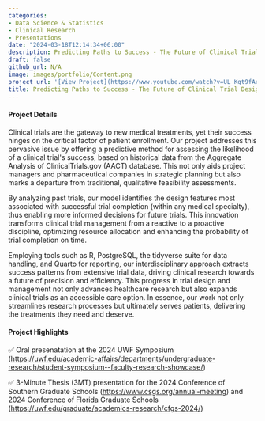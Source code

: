 ```yaml
---
categories:
- Data Science & Statistics
- Clinical Research
- Presentations
date: "2024-03-18T12:14:34+06:00"
description: Predicting Paths to Success - The Future of Clinical Trial Design
draft: false
github_url: N/A
image: images/portfolio/Content.png
project_url: '[View Project](https://www.youtube.com/watch?v=UL_Kqt9fAew)'
title: Predicting Paths to Success - The Future of Clinical Trial Design
---
```


#### Project Details

Clinical trials are the gateway to new medical treatments, yet their success hinges on the critical factor of patient enrollment. Our project addresses this pervasive issue by offering a predictive method for assessing the likelihood of a clinical trial's success, based on historical data from the Aggregate Analysis of ClinicalTrials.gov (AACT) database. This not only aids project managers and pharmaceutical companies in strategic planning but also marks a departure from traditional, qualitative feasibility assessments.

By analyzing past trials, our model identifies the design features most associated with successful trial completion (within any medical specialty), thus enabling more informed decisions for future trials. This innovation transforms clinical trial management from a reactive to a proactive discipline, optimizing resource allocation and enhancing the probability of trial completion on time.

Employing tools such as R, PostgreSQL, the tidyverse suite for data handling, and Quarto for reporting, our interdisciplinary approach extracts success patterns from extensive trial data, driving clinical research towards a future of precision and efficiency. This progress in trial design and management not only advances healthcare research but also expands clinical trials as an accessible care option. In essence, our work not only streamlines research processes but ultimately serves patients, delivering the treatments they need and deserve.

#### Project Highlights

✅ Oral presenatation at the 2024 UWF Symposium (https://uwf.edu/academic-affairs/departments/undergraduate-research/student-symposium--faculty-research-showcase/)

✅ 3-Minute Thesis (3MT) presentation for the 2024 Conference of Southern Graduate Schools  (https://www.csgs.org/annual-meeting) and 2024 Conference of Florida
Graduate Schools (https://uwf.edu/graduate/academics-research/cfgs-2024/)